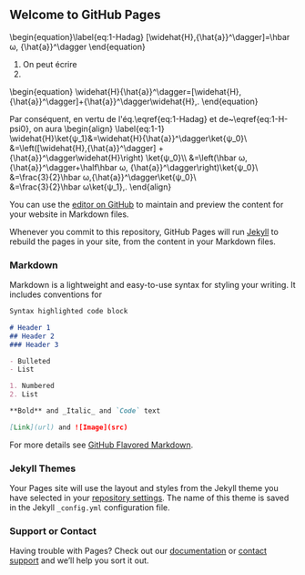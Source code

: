 ## Welcome to GitHub Pages

  \begin{equation}\label{eq:1-Hadag}
  [\widehat{H},{\hat{a}}^\dagger]=\hbar ω\, {\hat{a}}^\dagger
\end{equation}
1. On peut écrire
2. 
  \begin{equation}
\widehat{H}{\hat{a}}^\dagger=[\widehat{H},{\hat{a}}^\dagger]+{\hat{a}}^\dagger\widehat{H}\,.
  \end{equation}
  
  Par conséquent, en vertu de l'éq.\eqref{eq:1-Hadag} et de~\eqref{eq:1-H-psi0},
  on aura
  \begin{align}
    \label{eq:1-1}
    \widehat{H}\ket{ψ_1}&=\widehat{H}{\hat{a}}^\dagger\ket{ψ_0}\\\
                        &=\left([\widehat{H},{\hat{a}}^\dagger]
                          +{\hat{a}}^\dagger\widehat{H}\right)
                          \ket{ψ_0}\\\\
                        &=\left(\hbar ω\,{\hat{a}}^\dagger+\half\hbar ω\,
                          {\hat{a}}^\dagger\right)\ket{ψ_0}\\\
                        &=\frac{3}{2}\hbar ω\,{\hat{a}}^\dagger\ket{ψ_0}\\\
                        &=\frac{3}{2}\hbar ω\ket{ψ_1}\,.
  \end{align}


You can use the [editor on GitHub](https://github.com/1pw/1pw.github.io/edit/main/index.md) to maintain and preview the content for your website in Markdown files.

Whenever you commit to this repository, GitHub Pages will run [Jekyll](https://jekyllrb.com/) to rebuild the pages in your site, from the content in your Markdown files.

### Markdown

Markdown is a lightweight and easy-to-use syntax for styling your writing. It includes conventions for

```markdown
Syntax highlighted code block

# Header 1
## Header 2
### Header 3

- Bulleted
- List

1. Numbered
2. List

**Bold** and _Italic_ and `Code` text

[Link](url) and ![Image](src)
```

For more details see [GitHub Flavored Markdown](https://guides.github.com/features/mastering-markdown/).

### Jekyll Themes

Your Pages site will use the layout and styles from the Jekyll theme you have selected in your [repository settings](https://github.com/1pw/1pw.github.io/settings/pages). The name of this theme is saved in the Jekyll `_config.yml` configuration file.

### Support or Contact

Having trouble with Pages? Check out our [documentation](https://docs.github.com/categories/github-pages-basics/) or [contact support](https://support.github.com/contact) and we’ll help you sort it out.
